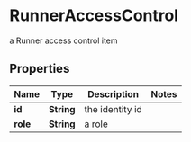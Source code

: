 

# RunnerAccessControl

a Runner access control item

## Properties

| Name | Type | Description | Notes |
|------------ | ------------- | ------------- | -------------|
|**id** | **String** | the identity id |  |
|**role** | **String** | a role |  |



